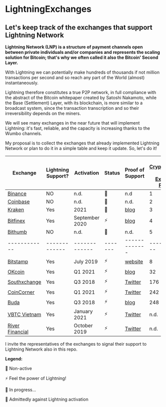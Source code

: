 # LightningExchanges
## Let's keep track of the exchanges that support Lightning Network

**Lightning Network (LNP) is a structure of payment channels open between private individuals and/or companies and represents the scaling solution for Bitcoin; that's why we often called it also the Bitcoin' Second Layer.**

With Lightning we can potentially make hundreds of thousands if not million transactions per second and so reach any part of the World (almost) instantaneously.

Lightning therefore constitutes a true P2P network, in full compliance with the abstract of the Bitcoin whitepaper created by Satoshi Nakamoto, while the Base (Settlement) Layer, with its blockchain, is more similar to a broadcast system, since the transaction transcription and so their irreversibility depends on the miners.



We will see many exchanges in the near future that will implement Lightning: it's fast, reliable, and the capacity is increasing thanks to the Wumbo channels.

My proposal is to collect the exchanges that already implemented Lightning Network or plan to do it in a simple table and keep it update.
So, let's do it!


 Exchange |   Lightning Support?   |  Activation  | Status | Proof of Support | [Top Cryptocurrency Spot Exchanges Position](https://coinmarketcap.com/it/rankings/exchanges/)
 ------------ | ------------- | ------------- | ------- | ------------- | ------------- |
[Binance](https://binance.com) | NO | n.d. | :small_red_triangle: | n.d | 1 |
[Coinbase](https://coinbase.com)| NO | n.d.| :small_red_triangle: | n.d. | 2 |
[Kraken](https://kraken.com)| Yes | 2021 | :repeat: | [blog](https://blog.kraken.com/post/7225/a-need-for-speed-kraken-to-launch-bitcoin-lightning-%E2%9A%A1%EF%B8%8F-integration-in-2021/) | 3 
[Bitfinex](https://bitfinex.com)| Yes | September 2020 | :zap: | [blog](https://blog.bitfinex.com/trading/bitfinex-supports-the-lightning-networks-wumbo-channels/) | 4 
[Bithumb](https://bithumb.com)| NO | n.d. | :small_red_triangle: | n.d. | 5
 ------------ | ------------- | ------------- | ------- | ------------- | ------------- |
[Bitstamp](https://www.bitstamp.net/)| Yes | July 2019 | :zap: | [website](https://www.bitstamp.net/lightning-network-node/) | 8
[OKcoin](https://okcoin.com)| Yes | Q1 2021 | :zap: | [blog](https://blog.okcoin.com/2021/01/22/okcoin-integrates-lightning-network-for-99-lower-fees-and-near-instant-transaction-for-off-chain-deposits-withdrawals/) | 32
[Southxchange](https://main.southxchange.com/) | Yes | Q3 2018 | :zap: | [Twitter](https://twitter.com/southxchange/status/1049223479407599616) | 176
[CoinCorner](https://coincorner.com) | Yes | Q1 2021 | :zap: | [Twitter](https://twitter.com/CoinCorner/status/1346470541448761344) | 242
[Buda](https://buda.com) | Yes | Q3 2018 | :zap: | [blog](https://blog.buda.com/prueba-lightning-network-en-buda-com/) | 248
[VBTC Vietnam](https://vbtc.exchange/) | Yes | January 2021 | :zap: | [Twitter](https://twitter.com/VBTC_Vietnam/status/1353564136702005248) | n.d.
[River Financial](https://river.com/) | Yes | October 2019 | :zap: | [Twitter](https://twitter.com/AndrewBenson/status/1354131122980982785) | n.d.

I invite the representatives of the exchanges to signal their support to Lightning Network also in this repo.

**Legend:**

:small_red_triangle: Non-active 

:zap: Feel the power of Lightning!

:repeat: In progress...

:poop: Admittedly against Lightning activation
